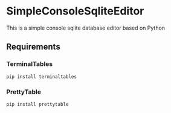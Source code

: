 # SimpleConsoleSqliteEditor
This is a simple console sqlite database editor based on Python

## Requirements

### TerminalTables
`pip install terminaltables`

### PrettyTable
`pip install prettytable`
